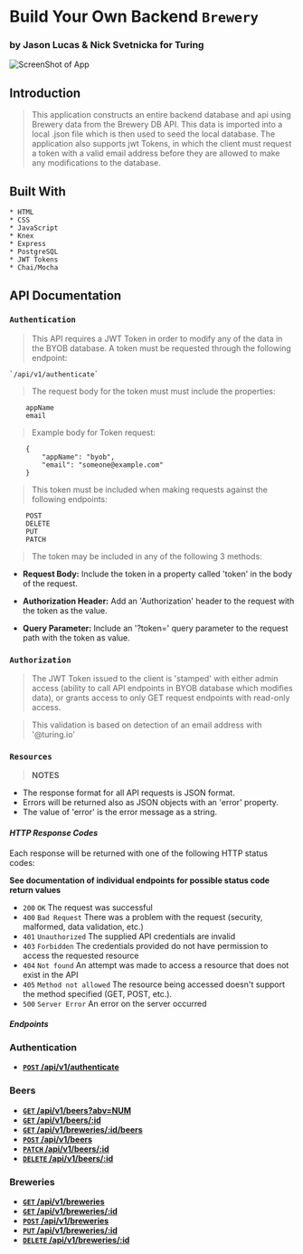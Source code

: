 # Build Your Own Backend `Brewery`

### by Jason Lucas & Nick Svetnicka for Turing

![ScreenShot of App](https://media.giphy.com/media/26Fffp4Lt7Y1YxEdy/giphy-downsized-large.gif?raw=true "ScreenShot of App")

## Introduction

> This application constructs an entire backend database and api using Brewery data from the Brewery DB API. This data is imported into a local .json file which is then used to seed the local database. The application also supports jwt Tokens, in which the client must request a token with a valid email address before they are allowed to make any modifications to the database.

## Built With

```
* HTML
* CSS
* JavaScript
* Knex
* Express
* PostgreSQL
* JWT Tokens
* Chai/Mocha
```


## API Documentation

### `Authentication`

> This API requires a JWT Token in order to modify any of the data in the BYOB database. A token must be requested through the following endpoint:

    `/api/v1/authenticate`

> The request body for the token must must include the properties:
```
    appName
    email
```
> Example body for Token request:
```
    {
        "appName": "byob",
        "email": "someone@example.com"
    }
```
> This token must be included when making requests against the following endpoints:
```
    POST
    DELETE
    PUT
    PATCH
```
> The token may be included in any of the following 3 methods:

- **Request Body:** Include the token in a property called 'token' in the body of the request.

- **Authorization Header:** Add an 'Authorization' header to the request with the token as the value.

- **Query Parameter:** Include an '?token=' query parameter to the request path with the token as value.

### `Authorization`

> The JWT Token issued to the client is 'stamped' with either admin access (ability to call API endpoints in BYOB database which modifies data), or grants access to only GET request endpoints with read-only access.

> This validation is based on detection of an email address with '@turing.io'

### `Resources`

> **NOTES**

- The response format for all API requests is JSON format.
- Errors will be returned also as JSON objects with an 'error' property.
- The value of 'error' is the error message as a string.

#### _HTTP Response Codes_
Each response will be returned with one of the following HTTP status codes:

**See documentation of individual endpoints for possible status code return values**

* `200` `OK` The request was successful
* `400` `Bad Request` There was a problem with the request (security, malformed, data validation, etc.)
* `401` `Unauthorized` The supplied API credentials are invalid
* `403` `Forbidden` The credentials provided do not have permission to access the requested resource
* `404` `Not found` An attempt was made to access a resource that does not exist in the API
* `405` `Method not allowed` The resource being accessed doesn't support the method specified (GET, POST, etc.).
* `500` `Server Error` An error on the server occurred

#### _Endpoints_

### Authentication

- **[<code>POST</code> /api/v1/authenticate](documentation/POST_authenticate.md)**

### Beers

- **[<code>GET</code> /api/v1/beers?abv=NUM](documentation/GET_beers.md)**
- **[<code>GET</code> /api/v1/beers/:id](documentation/GET_beers_id.md)**
- **[<code>GET</code> /api/v1/breweries/:id/beers](documentation/GET_brewery_beers.md)**
- **[<code>POST</code> /api/v1/beers](documentation/POST_beer.md)**
- **[<code>PATCH</code> /api/v1/beers/:id](documentation/PATCH_beer.md)**
- **[<code>DELETE</code> /api/v1/beers/:id](documentation/DELETE_beer.md)**

### Breweries

- **[<code>GET</code> /api/v1/breweries](documentation/GET_breweries.md)**
- **[<code>GET</code> /api/v1/breweries/:id](documentation/GET_breweries_id.md)**
- **[<code>POST</code> /api/v1/breweries](documentation/POST_brewery.md)**
- **[<code>PUT</code> /api/v1/breweries/:id](documentation/PUT_brewery.md)**
- **[<code>DELETE</code> /api/v1/breweries/:id](documentation/DELETE_brewery.md)**
